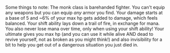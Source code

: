 Some things to note: The monk class is barehanded fighter. You can't equip any weapons but you can equip *any* armor you find. Your damage starts at a base of 5 and ~6% of your max hp gets added to damage, which feels balanced. Your shift ability lays down a trail of fire, in exchange for mana. You also never lose mana over time, only when using your shift ability! Your ultimate gives you max hp (and you can use it while alive AND dead to revive yourself, not as broken as you might think!) and also invisibility for a bit to help you get out of a dangerous situation you just died in. 